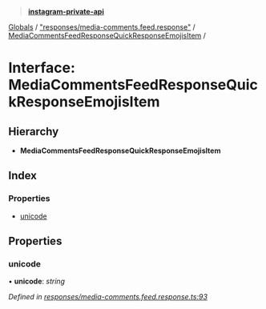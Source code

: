 > **[instagram-private-api](../README.md)**

[Globals](../README.md) / ["responses/media-comments.feed.response"](../modules/_responses_media_comments_feed_response_.md) / [MediaCommentsFeedResponseQuickResponseEmojisItem](_responses_media_comments_feed_response_.mediacommentsfeedresponsequickresponseemojisitem.md) /

# Interface: MediaCommentsFeedResponseQuickResponseEmojisItem

## Hierarchy

* **MediaCommentsFeedResponseQuickResponseEmojisItem**

## Index

### Properties

* [unicode](_responses_media_comments_feed_response_.mediacommentsfeedresponsequickresponseemojisitem.md#unicode)

## Properties

###  unicode

• **unicode**: *string*

*Defined in [responses/media-comments.feed.response.ts:93](https://github.com/dilame/instagram-private-api/blob/173bc62/src/responses/media-comments.feed.response.ts#L93)*